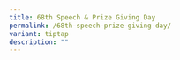 ```yaml
---
title: 68th Speech & Prize Giving Day
permalink: /68th-speech-prize-giving-day/
variant: tiptap
description: ""
---
```

